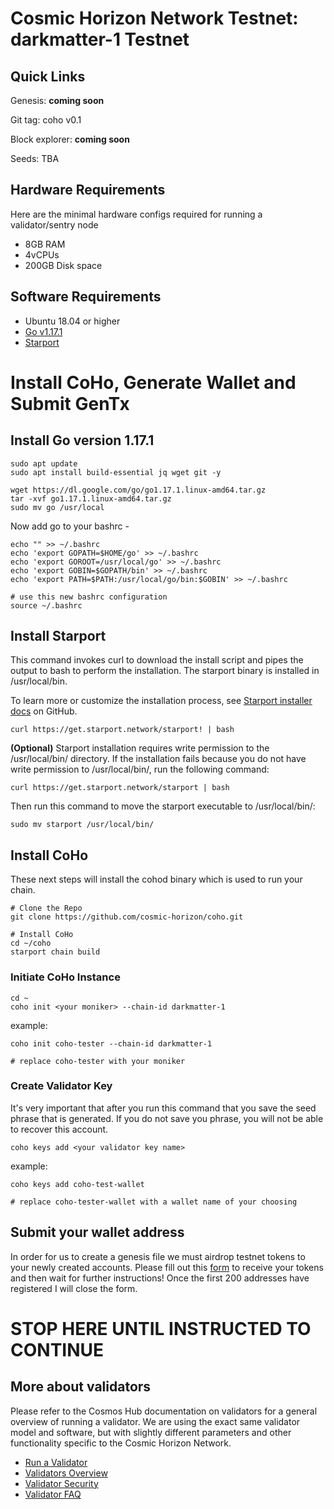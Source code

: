 # Cosmic Horizon Network Testnet: darkmatter-1 Testnet

## Quick Links
Genesis: **coming soon**

Git tag: coho v0.1

Block explorer: **coming soon**

Seeds: TBA

## Hardware Requirements
Here are the minimal hardware configs required for running a validator/sentry node
 - 8GB RAM
 - 4vCPUs
 - 200GB Disk space

## Software Requirements

- Ubuntu 18.04 or higher
- [Go v1.17.1](https://golang.org/doc/install)
- [Starport](https://docs.starport.network/guide/install.html)

# Install CoHo, Generate Wallet and Submit GenTx

## Install Go version 1.17.1

```
sudo apt update  
sudo apt install build-essential jq wget git -y

wget https://dl.google.com/go/go1.17.1.linux-amd64.tar.gz
tar -xvf go1.17.1.linux-amd64.tar.gz
sudo mv go /usr/local
```

Now add go to your bashrc -
```
echo "" >> ~/.bashrc
echo 'export GOPATH=$HOME/go' >> ~/.bashrc
echo 'export GOROOT=/usr/local/go' >> ~/.bashrc
echo 'export GOBIN=$GOPATH/bin' >> ~/.bashrc
echo 'export PATH=$PATH:/usr/local/go/bin:$GOBIN' >> ~/.bashrc

# use this new bashrc configuration
source ~/.bashrc
```

## Install Starport

This command invokes curl to download the install script and pipes the output to bash to perform the installation. The starport binary is installed in /usr/local/bin.

To learn more or customize the installation process, see [Starport installer docs](https://github.com/allinbits/starport-installer) on GitHub.

```
curl https://get.starport.network/starport! | bash
```

**(Optional)**
Starport installation requires write permission to the /usr/local/bin/ directory. If the installation fails because you do not have write permission to /usr/local/bin/, run the following command:

```
curl https://get.starport.network/starport | bash
```
Then run this command to move the starport executable to /usr/local/bin/:
```
sudo mv starport /usr/local/bin/
```

## Install CoHo

These next steps will install the cohod binary which is used to run your chain.
```
# Clone the Repo
git clone https://github.com/cosmic-horizon/coho.git

# Install CoHo
cd ~/coho
starport chain build
```

### Initiate CoHo Instance

```
cd ~
coho init <your moniker> --chain-id darkmatter-1
```

example:
```
coho init coho-tester --chain-id darkmatter-1

# replace coho-tester with your moniker
```

### Create Validator Key
It's very important that after you run this command that you save the seed phrase that is generated.  If you do not
save you phrase, you will not be able to recover this account.

```
coho keys add <your validator key name>
```

example:
```
coho keys add coho-test-wallet

# replace coho-tester-wallet with a wallet name of your choosing
```

## Submit your wallet address

In order for us to create a genesis file we must airdrop testnet tokens to your newly created accounts.  Please fill out this [form](https://forms.gle/P3VrRaBe7XhXnRHi7) to receive your tokens and then wait for further instructions! Once the first 200 addresses have registered I will close the form.

# STOP HERE UNTIL INSTRUCTED TO CONTINUE

## More about validators

Please refer to the Cosmos Hub documentation on validators for a general overview of running a validator. We are using the exact same validator model and software, but with slightly different parameters and other functionality specific to the Cosmic Horizon Network.

* [Run a Validator](https://hub.cosmos.network/main/validators/validator-setup.html)
* [Validators Overview](https://hub.cosmos.network/main/validators/overview.html)
* [Validator Security](https://hub.cosmos.network/main/validators/security.html)
* [Validator FAQ](https://hub.cosmos.network/main/validators/validator-faq.html)
